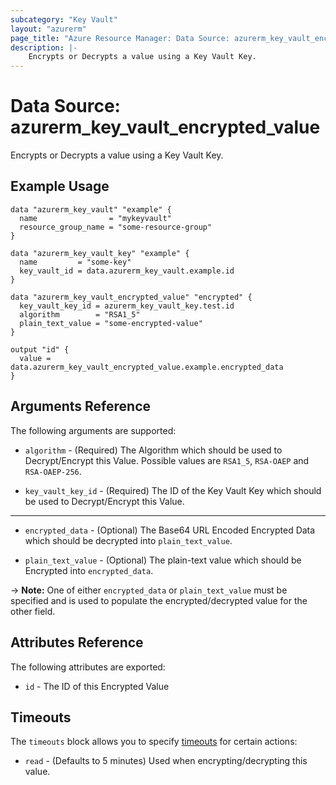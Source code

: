 ```yaml
---
subcategory: "Key Vault"
layout: "azurerm"
page_title: "Azure Resource Manager: Data Source: azurerm_key_vault_encrypted_value"
description: |-
    Encrypts or Decrypts a value using a Key Vault Key.
---
```


# Data Source: azurerm_key_vault_encrypted_value

Encrypts or Decrypts a value using a Key Vault Key.

## Example Usage

```hcl
data "azurerm_key_vault" "example" {
  name                = "mykeyvault"
  resource_group_name = "some-resource-group"
}

data "azurerm_key_vault_key" "example" {
  name         = "some-key"
  key_vault_id = data.azurerm_key_vault.example.id
}

data "azurerm_key_vault_encrypted_value" "encrypted" {
  key_vault_key_id = azurerm_key_vault_key.test.id
  algorithm        = "RSA1_5"
  plain_text_value = "some-encrypted-value"
}

output "id" {
  value = data.azurerm_key_vault_encrypted_value.example.encrypted_data
}
```

## Arguments Reference

The following arguments are supported:

* `algorithm` - (Required) The Algorithm which should be used to Decrypt/Encrypt this Value. Possible values are `RSA1_5`, `RSA-OAEP` and `RSA-OAEP-256`.

* `key_vault_key_id` - (Required) The ID of the Key Vault Key which should be used to Decrypt/Encrypt this Value.

---

* `encrypted_data` - (Optional) The Base64 URL Encoded Encrypted Data which should be decrypted into `plain_text_value`.

* `plain_text_value` - (Optional) The plain-text value which should be Encrypted into `encrypted_data`.

-> **Note:** One of either `encrypted_data` or `plain_text_value` must be specified and is used to populate the encrypted/decrypted value for the other field.

## Attributes Reference

The following attributes are exported:

* `id` - The ID of this Encrypted Value

## Timeouts

The `timeouts` block allows you to specify [timeouts](https://www.terraform.io/language/resources/syntax#operation-timeouts) for certain actions:

* `read` - (Defaults to 5 minutes) Used when encrypting/decrypting this value.
